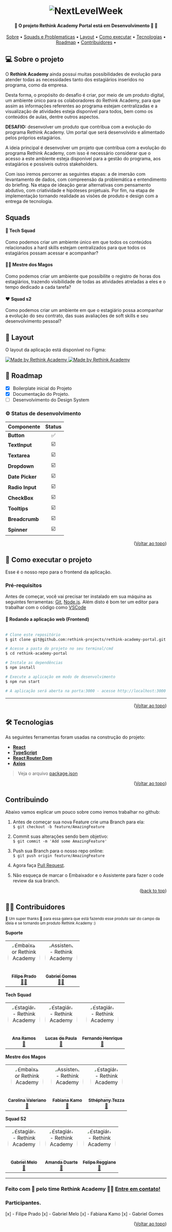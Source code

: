 <div id="top"></div>
<h1 align="center">
    <img alt="NextLevelWeek" title="#NextLevelWeek" src="https://github.com/rethink-projects/rethink-academy-portal/blob/main/public/logo.png?raw=true" />
</h1>
<h4 align="center"> 
	🚧  O projeto Rethink Academy Portal está em Desenvolvimento 🚀 🚧
</h4>

<p align="center">
 <a href="#-sobre">Sobre</a> •
 <a href="#-squads">Squads e Problematicas</a> • 
 <a href="#-layout">Layout</a> • 
 <a href="#-como-executar-o-projeto">Como executar</a> • 
 <a href="#-tecnologias">Tecnologias</a> • 
 <a href="#-roadmap">Roadmap</a> • 
 <a href="#-contribuidores">Contribuidores</a> • 
</p>

## 💻 Sobre o projeto

<div id="#-sobre"></div>
<p>O <strong>Rethink Academy</strong> ainda possui muitas possibilidades de evolução para atender todas as necessidades tanto dos estagiários inseridos no programa, como da empresa.

Desta forma, o propósito do desafio é criar, por meio de um produto digital, um ambiente único para os colaboradores do Rethink Academy, para que assim as informações referentes ao programa estejam centralizadas e a visualização de atividades esteja disponível para todos, bem como os conteúdos de aulas, dentre outros aspectos.

<strong>DESAFIO:</strong> desenvolver um produto que contribua com a evolução do programa Rethink Academy. Um portal que será desenvolvido e alimentado pelos próprios estagiários.

A ideia principal é desenvolver um projeto que contribua com a evolução do programa Rethink Academy, com isso é necessário considerar que o acesso a este ambiente esteja disponível para a gestão do programa, aos estagiários e possíveis outros stakeholders.

Com isso iremos percorrer as seguintes etapas: a de imersão com levantamento de dados, com compreensão da problemática e entendimento do briefing. Na etapa de ideação gerar alternativas com pensamento abdutivo, com criatividade e hipóteses projetuais. Por fim, na etapa de implementação tornando realidade as visões de produto e design com a entrega de tecnologia.

</p>

## Squads

<div id="#-squads"></div>

#### 🥷 Tech Squad

<p>Como podemos criar um ambiente único em que todos os conteúdos relacionados a hard skills estejam centralizados para que todos os estagiários possam acessar e acompanhar?</p>

#### 🧙‍♂️ Mestre dos Magos

<p>Como podemos criar um ambiente que possibilite o registro de horas dos estagiários, trazendo visibilidade de todas as atividades atreladas a eles e o tempo dedicado a cada tarefa?</p>

#### ❤️ Squad s2

<p>Como podemos criar um ambiente em que o estagiário possa acompanhar a evolução do seu contrato, das suas avaliações de soft skills e seu desenvolvimento pessoal?</p>

## 🎨 Layout

O layout da aplicação está disponível no Figma:

<a href="https://www.figma.com/file/EBZhQTuJxfdbIAXmlCFfvv/Design-System---Rethink-Portal">
  <img alt="Made by Rethink Academy" src="https://img.shields.io/badge/Figma-Design%20System-brightgreen">
</a>

<a href="https://www.figma.com/file/EBZhQTuJxfdbIAXmlCFfvv/Design-System---Rethink-Portal">
  <img alt="Made by Rethink Academy" src="https://img.shields.io/badge/Figma-Layout-yellowgreen">
</a>

## 🎢 Roadmap

<div id="#-roadmap"></div>

- [x] Boilerplate inicial do Projeto
- [x] Documentação do Projeto.
- [ ] Desenvolvimento do Design System

### ⚙️ Status de desenvolvimento

| **Componente**  | Status |
| --------------- | :----: |
| **Button**      |   ✅   |
| **TextInput**   |   ☑️   |
| **Textarea**    |   ☑️   |
| **Dropdown**    |   ☑️   |
| **Date Picker** |   ☑️   |
| **Radio Input** |   ☑️   |
| **CheckBox**    |   ☑️   |
| **Tooltips**    |   ☑️   |
| **Breadcrumb**  |   ☑️   |
| **Spinner**     |   ☑️   |

<p align="right">(<a href="#top">Voltar ao topo</a>)</p>

## 🚀 Como executar o projeto

Esse é o nosso repo para o frontend da aplicação.

### Pré-requisitos

Antes de começar, você vai precisar ter instalado em sua máquina as seguintes ferramentas:
[Git](https://git-scm.com), [Node.js](https://nodejs.org/en/).
Além disto é bom ter um editor para trabalhar com o código como [VSCode](https://code.visualstudio.com/)

#### 🧭 Rodando a aplicação web (Frontend)

```bash

# Clone este repositório
$ git clone git@github.com:rethink-projects/rethink-academy-portal.git

# Acesse a pasta do projeto no seu terminal/cmd
$ cd rethink-academy-portal

# Instale as dependências
$ npm install

# Execute a aplicação em modo de desenvolvimento
$ npm run start

# A aplicação será aberta na porta:3000 - acesse http://localhost:3000

```

---

<p align="right">(<a href="#top">Voltar ao topo</a>)</p>

## 🛠 Tecnologias

As seguintes ferramentas foram usadas na construção do projeto:

- **[React](https://reactjs.org/)**
- **[TypeScript](https://www.typescriptlang.org/)**
- **[React Router Dom](https://github.com/ReactTraining/react-router/tree/master/packages/react-router-dom)**
- **[Axios](https://github.com/axios/axios)**

> Veja o arquivo [package.json](https://github.com/rethink-projects/rethink-academy-portal/package.json)

<p align="right">(<a href="#top">Voltar ao topo</a>)</p>

## Contribuindo

Abaixo vamos explicar um pouco sobre como iremos trabalhar no github:

1. Antes de começar sua nova Feature crie uma Branch para ela:<br>
   `$ git checkout -b feature/AmazingFeature`
   <br>

2. Commit suas alterações sendo bem objetivo:<br>
   `$ git commit -m 'Add some AmazingFeature'`
   <br>
3. Push sua Branch para o nosso repo online:<br>
   `$ git push origin feature/AmazingFeature`
   <br>
4. Agora faça [Pull Request](https://github.com/rethink-projects/rethink-academy-portal/pulls).
5. Não esqueça de marcar o Embaixador e o Assistente para fazer o code review da sua branch.

<p align="right">(<a href="#top">back to top</a>)</p>

## 👨‍💻 Contribuidores

<small>💚 Um super thanks 👏 para essa galera que está fazendo esse produto sair do campo da ideia e se tornando um produto Rethink Academy :)</small>

<table>
  <strong>Suporte</strong>
  <tr>
    <td align="center"><a href="https://rethink.dev"><img style="border-radius: 50%;" src="https://avatars.githubusercontent.com/u/46483368?v=4" width="100px;" alt="Embaixador Rethink Academy"/><br /><sub><b>Filipe Prado</b></sub></a><br /><a href="https://rethink.dev" title="Embaixador Rethink Academy">👨‍🚀</a></td>
    <td align="center"><a href="https://rethink.dev"><img style="border-radius: 50%;" src="https://avatars.githubusercontent.com/u/82178938?v=4" width="100px;" alt="Assistente - Rethink Academy"/><br /><sub><b>Gabriel Gomes</b></sub></a><br /><a href="https://rethink.dev" title="Assistente - Rethink Academy">👨‍🚀</a></td>
  </tr>
</table>
<table>
  <strong>Tech Squad</strong>
  <tr>
    <td align="center"><a href="https://rethink.dev"><img style="border-radius: 50%;" src="https://avatars.githubusercontent.com/u/102759771?v=4" width="100px;" alt="Estagiário - Rethink Academy"/><br /><sub><b>Ana Ramos</b></sub></a><br /><a href="https://rethink.dev" title="Estagiário - Rethink Academy">🥷</a></td>
      <td align="center"><a href="https://rethink.dev"><img style="border-radius: 50%;" src="https://avatars.githubusercontent.com/u/102822686?v=4" width="100px;" alt="Estagiário - Rethink Academy"/><br /><sub><b>Lucas de Paula</b></sub></a><br /><a href="https://rethink.dev" title="Estagiário - Rethink Academy">🥷</a></td>
      <td align="center"><a href="https://rethink.dev"><img style="border-radius: 50%;" src="https://avatars.githubusercontent.com/u/64514117?v=4" width="100px;" alt="Estagiário - Rethink Academy"/><br /><sub><b>Fernando Henrique</b></sub></a><br /><a href="https://rethink.dev" title="Estagiário - Rethink Academy">🥷</a></td>
      
  </tr>
</table>
 <table>
 <strong>Mestre dos Magos</strong>
  <tr>
   <td align="center"><a href="https://rethink.dev"><img style="border-radius: 50%;" src="https://avatars.githubusercontent.com/u/102779256?v=4" width="100px;" alt="Embaixador Rethink Academy"/><br /><sub><b>Carolina Valeriano</b></sub></a><br /><a href="https://rethink.dev" title="Embaixador Rethink Academy">🥷</a></td>
    <td align="center"><a href="https://rethink.dev"><img style="border-radius: 50%;" src="https://avatars.githubusercontent.com/u/102757800?v=4" width="100px;" alt="Assistente - Rethink Academy"/><br /><sub><b>Fabiana Kamo</b></sub></a><br /><a href="https://rethink.dev" title="Assistente - Rethink Academy">🥷</a></td>
     <td align="center"><a href="https://rethink.dev"><img style="border-radius: 50%;" src="https://avatars.githubusercontent.com/u/102760281?v=4" width="100px;" alt="Estagiário - Rethink Academy"/><br /><sub><b>Sthéphany Tezza</b></sub></a><br /><a href="https://rethink.dev" title="Estagiário - Rethink Academy">🥷</a></td>
    
  </table>
  <table>
  <strong>Squad S2</strong>
    <td align="center"><a href="https://rethink.dev"><img style="border-radius: 50%;" src="https://avatars.githubusercontent.com/u/102760382?v=4" width="100px;" alt="Estagiário - Rethink Academy"/><br /><sub><b>Gabriel Melo</b></sub></a><br /><a href="https://rethink.dev" title="Estagiário - Rethink Academy">🥷</a></td>
     <td align="center"><a href="https://rethink.dev"><img style="border-radius: 50%;" src="https://avatars.githubusercontent.com/u/102760437?v=4" width="100px;" alt="Estagiário - Rethink Academy"/><br /><sub><b>Amanda Duarte</b></sub></a><br /><a href="https://rethink.dev" title="Estagiário - Rethink Academy">🥷</a></td>
      <td align="center"><a href="https://rethink.dev"><img style="border-radius: 50%;" src="https://avatars.githubusercontent.com/u/102805505?v=4" width="100px;" alt="Estagiário - Rethink Academy"/><br /><sub><b>Felipe Reggiane</b></sub></a><br /><a href="https://rethink.dev" title="Estagiário - Rethink Academy">🥷</a></td>
  </tr>
</table>

---

### Feito com 💚 pelo time Rethink Academy 👋🏽 [Entre em contato!](https://github.com/filiperethink)

### Participantes.

[x] - Filipe Prado
[x] - Gabriel Melo
[x] - Fabiana Kamo
[x] - Gabriel Gomes

<p align="right">(<a href="#top">Voltar ao topo</a>)</p>
